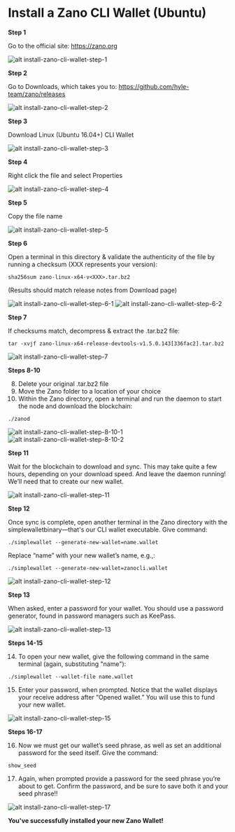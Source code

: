 # Install a Zano CLI Wallet (Ubuntu)

**Step 1**

Go to the official site: https://zano.org

![alt install-zano-cli-wallet-step-1](../../static/img/install-zano-cli-wallet-step-1.png "install-zano-cli-wallet-step-1")

**Step 2**

Go to Downloads, which takes you to: https://github.com/hyle-team/zano/releases

![alt install-zano-cli-wallet-step-2](../../static/img/install-zano-cli-wallet-step-2.png "install-zano-cli-wallet-step-2")


**Step 3**

Download Linux (Ubuntu 16.04+) CLI Wallet

![alt install-zano-cli-wallet-step-3](../../static/img/install-zano-cli-wallet-step-3.png "install-zano-cli-wallet-step-3")

**Step 4**

Right click the file and select Properties

![alt install-zano-cli-wallet-step-4](../../static/img/install-zano-cli-wallet-step-4.png "install-zano-cli-wallet-step-4")

**Step 5**

Copy the file name

![alt install-zano-cli-wallet-step-5](../../static/img/install-zano-cli-wallet-step-5.png "install-zano-cli-wallet-step-5")

**Step 6**

Open a terminal in this directory & validate the authenticity of the file by running a checksum (XXX represents your version):

```
sha256sum zano-linux-x64-v<XXX>.tar.bz2
```

(Results should match release notes from Download page)

![alt install-zano-cli-wallet-step-6-1](../../static/img/install-zano-cli-wallet-step-6-1.png "install-zano-cli-wallet-step-6-1")
![alt install-zano-cli-wallet-step-6-2](../../static/img/install-zano-cli-wallet-step-6-2.png "install-zano-cli-wallet-step-6-2")

**Step 7**

If checksums match, decompress & extract the .tar.bz2 file:

```
tar -xvjf zano-linux-x64-release-devtools-v1.5.0.143[336fac2].tar.bz2
```

![alt install-zano-cli-wallet-step-7](../../static/img/install-zano-cli-wallet-step-7.png "install-zano-cli-wallet-step-7")

**Steps 8-10**

8. Delete your original .tar.bz2 file
9. Move the Zano folder to a location of your choice
10. Within the Zano directory, open a terminal and run the daemon to start the node and download the blockchain:

```
./zanod
```

![alt install-zano-cli-wallet-step-8-10-1](../../static/img/install-zano-cli-wallet-step-8-10-1.png "install-zano-cli-wallet-step-8-10-1")
![alt install-zano-cli-wallet-step-8-10-2](../../static/img/install-zano-cli-wallet-step-8-10-2.png "install-zano-cli-wallet-step-8-10-2")

**Step 11**

Wait for the blockchain to download and sync. This may take quite a few hours, depending on your download speed. And leave the daemon running! We’ll need that to create our new wallet.

![alt install-zano-cli-wallet-step-11](../../static/img/install-zano-cli-wallet-step-11.png "install-zano-cli-wallet-step-11")

**Step 12**

Once sync is complete, open another terminal in the Zano directory with the simplewalletbinary—that's our CLI wallet executable. Give command:

```
./simplewallet --generate-new-wallet=name.wallet
```

Replace “name” with your new wallet’s name, e.g.,:

```
./simplewallet --generate-new-wallet=zanocli.wallet
```

![alt install-zano-cli-wallet-step-12](../../static/img/install-zano-cli-wallet-step-12.png "install-zano-cli-wallet-step-12")


**Step 13**

When asked, enter a password for your wallet. You should use a password generator, found in password managers such as KeePass.

![alt install-zano-cli-wallet-step-13](../../static/img/install-zano-cli-wallet-step-13.png "install-zano-cli-wallet-step-13")

**Steps 14-15**

14. To open your new wallet, give the following command in the same terminal (again, substituting "name"):

```
./simplewallet --wallet-file name.wallet
```

15. Enter your password, when prompted. Notice that the wallet displays your receive address after “Opened wallet.” You will use this to fund your new wallet.

![alt install-zano-cli-wallet-step-15](../../static/img/install-zano-cli-wallet-step-15.png "install-zano-cli-wallet-step-15")

**Steps 16-17**

16. Now we must get our wallet’s seed phrase, as well as set an additional password for the seed itself. Give the command:

```
show_seed
```

17. Again, when prompted provide a password for the seed phrase you’re about to get. Confirm the password, and be sure to save both it and your seed phrase!!

![alt install-zano-cli-wallet-step-17](../../static/img/install-zano-cli-wallet-step-17.png "install-zano-cli-wallet-step-17")


**You've successfully installed your new Zano Wallet!**